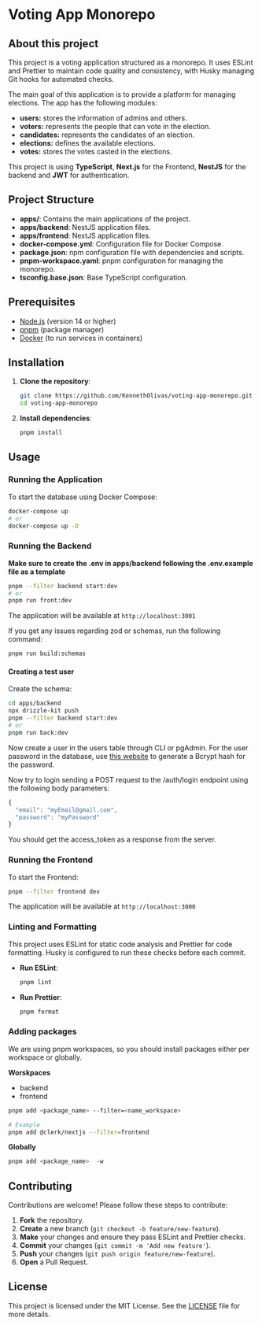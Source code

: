 # Voting App Monorepo

## About this project

This project is a voting application structured as a monorepo. It uses ESLint and Prettier to maintain code quality and consistency, with Husky managing Git hooks for automated checks.

The main goal of this application is to provide a platform for managing elections. The app has the following modules:

- **users:** stores the information of admins and others.
- **voters:** represents the people that can vote in the election.
- **candidates:** represents the candidates of an election.
- **elections:** defines the available elections.
- **votes:** stores the votes casted in the elections.

This project is using **TypeScript**, **Next.js** for the Frontend, **NestJS** for the backend and **JWT** for authentication.

## Project Structure

- **apps/**: Contains the main applications of the project.
- **apps/backend**: NestJS application files.
- **apps/frontend**: NextJS application files.
- **docker-compose.yml**: Configuration file for Docker Compose.
- **package.json**: npm configuration file with dependencies and scripts.
- **pnpm-workspace.yaml**: pnpm configuration for managing the monorepo.
- **tsconfig.base.json**: Base TypeScript configuration.

## Prerequisites

- [Node.js](https://nodejs.org/) (version 14 or higher)
- [pnpm](https://pnpm.io/) (package manager)
- [Docker](https://www.docker.com/) (to run services in containers)

## Installation

1. **Clone the repository**:

   ```bash
   git clone https://github.com/KennethOlivas/voting-app-monorepo.git
   cd voting-app-monorepo
   ```

2. **Install dependencies**:

   ```bash
   pnpm install
   ```

## Usage

### Running the Application

To start the database using Docker Compose:

```bash
docker-compose up
# or
docker-compose up -D
```

### Running the Backend
**Make sure to create the .env in apps/backend following the .env.example file as a template**


```bash
pnpm --filter backend start:dev
# or
pnpm run front:dev
```

The application will be available at `http://localhost:3001`


If you get any issues regarding zod or schemas, run the following command:
```bash
pnpm run build:schemas
```

#### Creating a test user
Create the schema:

```bash
cd apps/backend
npx drizzle-kit push
pnpm --filter backend start:dev
# or
pnpm run back:dev
```

Now create a user in the users table through CLI or pgAdmin.
For the user password in the database, use [this website](https://bcrypt-generator.com/) to generate a Bcrypt hash for the password.

Now try to login sending a POST request to the /auth/login endpoint using the following body parameters:

```javascript
{
  "email": "myEmail@gmail.com",
  "password": "myPassword"
}
```

You should get the access_token as a response from the server.

### Running the Frontend

To start the Frontend:

```bash
pnpm --filter frontend dev  
```

The application will be available at `http://localhost:3000`

### Linting and Formatting

This project uses ESLint for static code analysis and Prettier for code formatting. Husky is configured to run these checks before each commit.

- **Run ESLint**:

  ```bash
  pnpm lint
  ```

- **Run Prettier**:

  ```bash
  pnpm format
  ```

### Adding packages

We are using pnpm workspaces, so you should install packages either per workspace or globally.

**Worskpaces**
- backend
- frontend

```bash
pnpm add <package_name> --filter=<name_workspace>

# Example
pnpm add @clerk/nextjs --filter=frontend
```

**Globally**
```bash
pnpm add <package_name>  -w
```

## Contributing

Contributions are welcome! Please follow these steps to contribute:

1. **Fork** the repository.
2. **Create** a new branch (`git checkout -b feature/new-feature`).
3. **Make** your changes and ensure they pass ESLint and Prettier checks.
4. **Commit** your changes (`git commit -m 'Add new feature'`).
5. **Push** your changes (`git push origin feature/new-feature`).
6. **Open** a Pull Request.

## License

This project is licensed under the MIT License. See the [LICENSE](LICENSE) file for more details.

